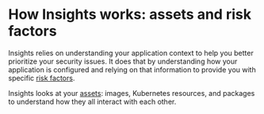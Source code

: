 # How Insights works: assets and risk factors

Insights relies on understanding your application context to help you better prioritize your security issues. It does that by understanding how your application is configured and relying on that information to provide you with specific [risk factors](risk-factors/).

Insights looks at your [assets](insights-assets.md): images, Kubernetes resources, and packages to understand how they all interact with each other.

